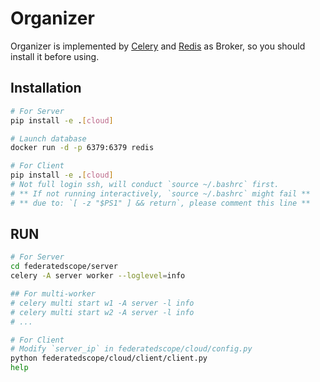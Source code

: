 # Organizer

Organizer is implemented by [Celery](https://docs.celeryq.dev/en/latest/) and [Redis](https://redis.io/) as Broker, so you should install it before using.

## Installation

```bash
# For Server
pip install -e .[cloud]

# Launch database
docker run -d -p 6379:6379 redis

# For Client
pip install -e .[cloud]
# Not full login ssh, will conduct `source ~/.bashrc` first.
# ** If not running interactively, `source ~/.bashrc` might fail **
# ** due to: `[ -z "$PS1" ] && return`, please comment this line **
```

## RUN

```bash
# For Server
cd federatedscope/server
celery -A server worker --loglevel=info

## For multi-worker
# celery multi start w1 -A server -l info
# celery multi start w2 -A server -l info
# ...

# For Client
# Modify `server_ip` in federatedscope/cloud/config.py
python federatedscope/cloud/client/client.py
help
```

